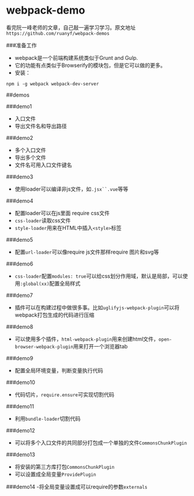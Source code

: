 # webpack-demo
看完阮一峰老师的文章，自己敲一遍学习学习。原文地址`https://github.com/ruanyf/webpack-demos`

###准备工作
- webpack是一个前端构建系统类似于Grunt and Gulp.
- 它的功能有点类似于Browserify的模块包，但是它可以做的更多。
- 安装：
```
npm i -g webpack webpack-dev-server
```

##demos

###demo1
- 入口文件
- 导出文件名和导出路径

###demo2
- 多个入口文件
- 导出多个文件
- 文件名可用入口文件键名

###demo3
- 使用loader可以编译非js文件，如`.jsx``.vue`等等

###demo4
- 配置loader可以在js里面 require css文件
- `css-loader`读取css文件
- `style-loader`用来在HTML中插入`<style>`标签

###demo5
- 配置`url-loader`可以像require js文件那样require 图片和svg等

###demo6
- `css-loader`配置`modules: true`可以给css划分作用域，默认是局部，可以使用`:global(xx)`配置全局样式

###demo7
- 插件可以在构建过程中做很多事。比如`uglifyjs-webpack-plugin`可以将webpack打包生成的代码进行压缩

###demo8
- 可以使用多个插件，`html-webpack-plugin`用来创建html文件，`open-browser-webpack-plugin`用来打开一个浏览器tab

###demo9
- 配置全局环境变量，判断变量执行代码

###demo10
- 代码切片，`require.ensure`可实现切割代码

###demo11
- 利用`bundle-loader`切割代码

###demo12
- 可以将多个入口文件的共同部分打包成一个单独的文件`CommonsChunkPlugin`

###demo13
- 将安装的第三方库打包`CommonsChunkPlugin`
- 可以设置成全局变量`ProvidePlugin`

###demo14
-将全局变量设置成可以require的参数`externals`




